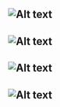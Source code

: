 ![Alt text](https://raw.githubusercontent.com/emilwallner/Corewar/master/images/corewarlogo.svg "Optional title")
---

![Alt text](http://g.recordit.co/pyyAggYcWm.gif "Optional title")
---
![Alt text](http://g.recordit.co/Y9r9E78FVY.gif "Optional title")
---
![Alt text](http://g.recordit.co/XQdhVmqvrV.gif "Optional title")
---
